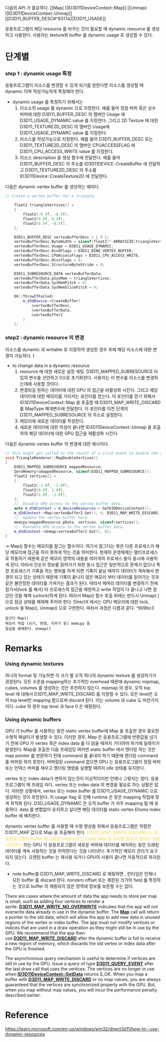 다음의 API 가 중요하다.
[[Map( )|ID3D11DeviceContext::Map]]
[[Unmap( )|ID3D11DeviceContext::Unmap]]
[[D3D11_BUFFER_DESC#^8317a2|D3D11_USAGE]]

응용프로그램이 해당 resource 를 바꾸는 것이 필요할 때 dynamic resource 를 생성하고 사용한다. 사용자는 texture와 buffer 를 dynamic usage 로 생성할 수 있다.

# 단계별

### step 1 : dynamic usage 특정

응용프로그램이 리소스를 변경할 수 있게 되기를 원한다면 리소스를 생성할 때 dynamic 이며 작성가능하게  특정해야 한다.

- dynamic usage 를 특정하기 위해서는 
	1. 리소소의 usage 를 dynamic 으로 지정한다. 
		예를 들어 정점 버퍼 혹은 상수 버퍼에 대한 D3D11_BUFFER_DESC 의 맴버인 Usage 에 D3D11_USAGE_DYNAMIC value 를 지정한다. 그리고 2D Texture 에 대한 D3D11_TEXTURE2D_DESC 의 맴버인 Usage에 D3D11_USAGE_DYNAMIC value 를 지정한다.
	2. 리소스를 작성가능으로 지정한다. 
		예를 들어 D3D11_BUFFER_DESC 또는 D3D11_TEXTURE2D_DESC 의 맴버인 CPUACCESSFLAG 에 D3D11_CPU_ACCESS_WRITE value 를 지정한다. 
	3. 리소스 description 을 생성 함수에 전달한다. 
		예를 들어 D3D11_BUFFER_DESC 의 주소를 ID3D11DEVICE::CreateBuffer 에 전달하고 D3D11_TEXTURE2D_DESC 의 주소를 ID3D11Device::CreateTexture2D 에 전달한다.

다음은 dynamic vertex buffer 를 생성하는 예이다.
```c++
// Create a vertex buffer for a triangle.

    float2 triangleVertices[] =
    {
        float2(-0.5f, -0.5f),
        float2(0.0f, 0.5f),
        float2(0.5f, -0.5f),
    };

    D3D11_BUFFER_DESC vertexBufferDesc = { 0 };
    vertexBufferDesc.ByteWidth = sizeof(float2)* ARRAYSIZE(triangleVertices);
    vertexBufferDesc.Usage = D3D11_USAGE_DYNAMIC;
    vertexBufferDesc.BindFlags = D3D11_BIND_VERTEX_BUFFER;
    vertexBufferDesc.CPUAccessFlags = D3D11_CPU_ACCESS_WRITE;
    vertexBufferDesc.MiscFlags = 0;
    vertexBufferDesc.StructureByteStride = 0;

    D3D11_SUBRESOURCE_DATA vertexBufferData;
    vertexBufferData.pSysMem = triangleVertices;
    vertexBufferData.SysMemPitch = 0;
    vertexBufferData.SysMemSlicePitch = 0;

    DX::ThrowIfFailed(
        m_d3dDevice->CreateBuffer(
	        &vertexBufferDesc,
	        &vertexBufferData,
	        &vertexBuffer2
        )
    );
```

### step2 : dynamic resource 의 변경

리소스를 dynamic 과 writable 로 지정하여 생성한 경우 후에 해당 리소스에 대한 변경이 가능하다.ㅏ

- to change data in a dynamic resource
	1. resource 에 대한 새로운 설정 세팅. D3D11_MAPPED_SUBRESOURCE 타입의 변수를 선언하고 0으로 초기화한다. 사용자는 이 변수를 리소스를 변경하는데에 사용할 것이다.
	2. 변경되길 원하는 데이터에 대한 GPU 의 접근을 비활성화 시킨다. 그리고 헤당 데이터에 대한  메모리를 가리키는 포인터를 얻는다. 이 포인터를 얻기 위해서 ID3D11DeviceContext::Map 을 호출할 때 D3D11_MAP_WRITE_DISCARD 를 MapType 매개변수에 전달한다. 이 포인터를 이전 단계의 D3D11_MAPPED_SUBRESOURCE 의 주소로 설정한다.
	3. 메모리에 새로운 데이터를 작성한다.
	4. 새로운 데이터에 대한 작성이 끝나면 ID3D11DeviceContext::Unmap 을 호출하여 해당 데이터에 대한 GPU 접근을 재활성화 시킨다.

다음은 dynamic vertex buffer 의 변경에 대한 예시이다.

```c++
// This might get called as the result of a click event to double the size of the triangle.
void TriangleRenderer::MapDoubleVertices()
{
    D3D11_MAPPED_SUBRESOURCE mappedResource;
    ZeroMemory(&mappedResource, sizeof(D3D11_MAPPED_SUBRESOURCE));
    float2 vertices[] =
    {
        float2(-1.0f, -1.0f),
        float2(0.0f, 1.0f),
        float2(1.0f, -1.0f),
    };
    //  Disable GPU access to the vertex buffer data.
    auto m_d3dContext = m_deviceResources-> GetD3DDeviceContext();
    m_d3dContext->Map(vertexBuffer2.Get(), 0, D3D11_MAP_WRITE_DISCARD, 0, &mappedResource);
    //  Update the vertex buffer here.
    memcpy(mappedResource.pData, vertices, sizeof(vertices));
    //  Reenable GPU access to the vertex buffer data.
    m_d3dContext->Unmap(vertexBuffer2.Get(), 0);
}
```
-> Map() 함수는 메모리를 잠그는 함수이다. 여기서 잠그다는 뜻은 다른 프로세스가 해당 메모리에 접근을 하지 못하게 막는 것을 의미한다. 현재의 운영체제는 멀티프로세스로 작동하기 때문에 같은 메모리 영역의 내용을 여러개의 프로세스 들이 동시에 사용하게 된다. 따라서 단순히 정보를 읽어가기 위한 동시 접근은 일반적으로 문제가 없으나 특정 프로세스가 기록을 하는 행위를 하게 되면 기록이 끝날 때까지 데이터가 계속해서 변경이 되고 있는 상태기 때문에 기록이 끝나지 않은 메모리 부터 데이터를 읽어가는 것과 같은 불안정한 데이터를 가져가는 결과가 된다. 따라서 메머리 데이터를 변경하기 전에 잠가서(lock 를 해서) 타 프로세스의 접근을 제한하고 write 작업이 다 끝나고 나면 잠갔던 것을 해제 (unlock)하게 된다. 따라서 Map() 함수 호출 뒤에는 반드시 Unmap( ) 으로 잠금 상태를 해제해 주어야 한다.
DirectX 에서는 GPU 메모리에 대한 lock, unlock 을 Map(), Unmap() 으로 구현한다.
따라서 과정은 다름과 같다. ^909bc3
```
잠근다 Map()
메모리 작업 (쓰기, 변경, 지우기 등) memcpy 등
잠금을 해제한다. Unmap()
```
# Remarks

### Using dynamic textures

하나의 format 및 가능하면 각 크기 별 오직 하나의 dynamic texture 를 생성하기가 권장된다. 모든 수준을 mapping하는 추가적인 overhead 때문에 dynamic mipmap, cubes, volumes 를 생성하는 것은 추천하지 않는다. mipmap 의 경우, 오직 top level 에 대해서 D3D11_MAP_WRITE_DISCARD 를 지정할 수 있다. 모든 level은 오직 top level만 mapping 함으로써 discard 된다. 이는 volume 과 cube 도 마찬가지이다. cube 의 경우 top level 과 face 0 은 매핑된다.

### Using dynamic buffers

GPU 가 buffer 를 사용하는 동안 static vertex buffer에 Map 을 호출한 경우 중요한 수행적 패널티가 발생할 수 있다. 이러한 경우, Map 은 응용프로그램에 반환값을 넘기기 전에 GPU 가 vertex 혹은 index data 를 다 읽을 때까지 기다려야 하기에 딜레이가 발생한다. Map을 호출한 다음 프레임당 여러번 static buffer 에서 렌더링 하는 것은 map pointer 를 반환하기 전에 command 를 끝내야 하기 때문에 렌더링 command 를 버퍼링 하지 못한다. 버퍼링된 command 없으면 GPU 는 응용프로그램이 정점 버퍼 또는 인덱스 버퍼를 채우고 렌더링 명령을 실행할 때까지 idle 상태를 유지한다. 

vertex 또는  index data가 변하지 않는것이 이상적이지만 언제나 그렇지는 않다. 응용프로그램이 매 프레임 마다. vertex 또는 index data 의 변경을 필요로 하는 상황은 많다. 이러한 상황에서, vertex 또는 index buffer 를 D3D11_USAGE_DYNAMIC 으로 생성하는 것이 추천된다. 이 usage flag 로 인해 runtime 은 잦은 mapping 작업에 맞게 최적화 된다. D3D_USAGE_DYNAMIC 은 오직 buffer 가 자주 mapping 될 때 유용하다. data 를 변함없이 유지하고 싶다면 해당 데이터를 static vertex Ehsms index buffer 에 배치한다.

dynamic vertex buffer 를 사용할 때 수행 향상을 위해서 응용프로그램은 적절한 D3D11_MAP 값으로 Map 을 호출해야 한다.
<span style="color:#ffd33d"> D3D11_MAP_WRITE_DISCARD 는 응용프로그램이 buffer 에 오래된 vertex 또는 index data 를 유지할 필요가 없다는 것을 나타낸다. </span> 이는 GPU 가 응용프로그램이 새로운 버퍼에 데이터를 배치하는 동안 오래된 데이터를 계속 사용하는 것을 허락한다는 것을 나타낸다. 추가적인 메모리 관리가 요구되지 않는다. 오랜된 buffer 는 재사용 되거나 GPU의 사용이 끝나면 자동적으로 파괴된다. 

- note
	buffer를 D3D11_MAP_WRITE_DISCARD 로 매핑하면 , 런타임은 언제나 모든 buffer 를 discard 한다. nonzero offset 또는 제한된 크기의 field 를 특정하는 것으로 buffer 의 매핑되지 않은 영역에 정보를 보존할 수는 없다.

There are cases where the amount of data the app needs to store per map is small, such as adding four vertices to render a sprite. [**D3D11_MAP_WRITE_NO_OVERWRITE**](https://learn.microsoft.com/en-us/windows/desktop/api/D3D11/ne-d3d11-d3d11_map) indicates that the app will not overwrite data already in use in the dynamic buffer. The [**Map**](https://learn.microsoft.com/en-us/windows/desktop/api/D3D11/nf-d3d11-id3d11devicecontext-map) call will return a pointer to the old data, which will allow the app to add new data in unused regions of the vertex or index buffer. The app must not modify vertices or indices that are used in a draw operation as they might still be in use by the GPU. We recommend that the app then use [**D3D11_MAP_WRITE_DISCARD**](https://learn.microsoft.com/en-us/windows/desktop/api/D3D11/ne-d3d11-d3d11_map) after the dynamic buffer is full to receive a new region of memory, which discards the old vertex or index data after the GPU is finished.

The asynchronous query mechanism is useful to determine if vertices are still in use by the GPU. Issue a query of type [**D3D11_QUERY_EVENT**](https://learn.microsoft.com/en-us/windows/desktop/api/D3D11/ne-d3d11-d3d11_query) after the last draw call that uses the vertices. The vertices are no longer in use when [**ID3D11DeviceContext::GetData**](https://learn.microsoft.com/en-us/windows/desktop/api/D3D11/nf-d3d11-id3d11devicecontext-getdata) returns S_OK. When you map a buffer with [**D3D11_MAP_WRITE_DISCARD**](https://learn.microsoft.com/en-us/windows/desktop/api/D3D11/ne-d3d11-d3d11_map) or no map values, you are always guaranteed that the vertices are synchronized properly with the GPU. But, when you map without map values, you will incur the performance penalty described earlier.
# Reference

https://learn.microsoft.com/en-us/windows/win32/direct3d11/how-to--use-dynamic-resources